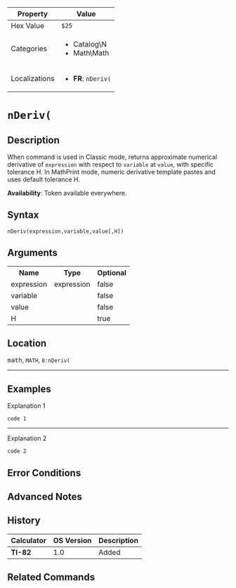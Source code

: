 | Property      | Value |
|---------------|-------|
| Hex Value     | `$25`|
| Categories    | <ul><li>Catalog\N</li><li>Math\Math</li></ul> |
| Localizations | <ul><li><b>FR</b>: `nDeriv(`</li></ul> |

# `nDeriv(`

## Description
When command is used in Classic mode, returns approximate numerical derivative of `expression` with respect to `variable` at `value`, with specific tolerance H.
In MathPrint mode, numeric derivative template pastes and uses default tolerance H.


<b>Availability</b>: Token available everywhere.

## Syntax
`nDeriv(expression,variable,value[,H])`

## Arguments
<table>
<tr><th>Name</th><th>Type</th><th>Optional</th></tr>

<tr><td>expression</td><td>expression</td><td>false</td></tr>

<tr><td>variable</td><td></td><td>false</td></tr>

<tr><td>value</td><td></td><td>false</td></tr>

<tr><td>H</td><td></td><td>true</td></tr>

</table>

## Location
<kbd>math</kbd>, `MATH`, `8:nDeriv(`
<hr>

## Examples

Explanation 1
```ti-basic
code 1
```
---
Explanation 2
```ti-basic
code 2
```

## Error Conditions


## Advanced Notes


## History
| Calculator | OS Version | Description |
|------------|------------|-------------|
| <b>TI-82</b> | 1.0 | Added

## Related Commands

    